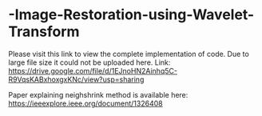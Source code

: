 # -Image-Restoration-using-Wavelet-Transform

Please visit this link to view the complete implementation of code. Due to large file size it could not be uploaded here.
Link: https://drive.google.com/file/d/1EJnoHN2Ainhq5C-R9VqsKABxhoxgxKNc/view?usp=sharing 

Paper explaining neighshrink method is available here: https://ieeexplore.ieee.org/document/1326408
